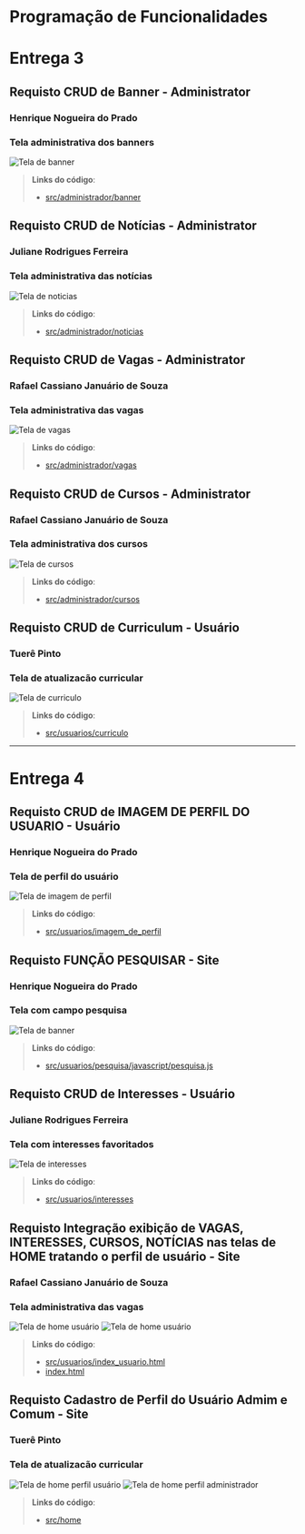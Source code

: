 # Programação de Funcionalidades

# Entrega 3 

## Requisto CRUD de Banner - Administrator
### Henrique Nogueira do Prado 
### Tela administrativa dos banners
![Tela de banner](img/tela_banner.png)
> **Links do código**:
> - [src/administrador/banner](https://github.com/ICEI-PUC-Minas-PMV-ADS/pmv-ads-2023-1-e1-proj-web-t5-nolayoff/tree/dev/src/administrador/banner)

## Requisto CRUD de Notícias - Administrator
### Juliane Rodrigues Ferreira
### Tela administrativa das notícias
![Tela de noticias](img/tela_noticias.png)
> **Links do código**:
> - [src/administrador/noticias](https://github.com/ICEI-PUC-Minas-PMV-ADS/pmv-ads-2023-1-e1-proj-web-t5-nolayoff/tree/dev/src/administrador/noticias)

## Requisto CRUD de Vagas - Administrator
### Rafael Cassiano Januário de Souza
### Tela administrativa das vagas
![Tela de vagas](img/tela_vagas.png)
> **Links do código**:
> - [src/administrador/vagas](https://github.com/ICEI-PUC-Minas-PMV-ADS/pmv-ads-2023-1-e1-proj-web-t5-nolayoff/tree/dev/src/administrador/vagas)

## Requisto CRUD de Cursos - Administrator
### Rafael Cassiano Januário de Souza
### Tela administrativa dos cursos
![Tela de cursos](img/tela_cursos.png)
> **Links do código**:
> - [src/administrador/cursos](https://github.com/ICEI-PUC-Minas-PMV-ADS/pmv-ads-2023-1-e1-proj-web-t5-nolayoff/tree/dev/src/administrador/cursos)

## Requisto CRUD de Curriculum - Usuário
### Tuerê Pinto
### Tela de atualizacão curricular
![Tela de curriculo](img/tela_curriculo.png)
> **Links do código**:
> - [src/usuarios/curriculo](https://github.com/ICEI-PUC-Minas-PMV-ADS/pmv-ads-2023-1-e1-proj-web-t5-nolayoff/tree/dev/src/usuarios/curriculo)

---

# Entrega 4
## Requisto CRUD de IMAGEM DE PERFIL DO USUARIO - Usuário
### Henrique Nogueira do Prado 
### Tela de perfil do usuário
![Tela de imagem de perfil](img/tela_imagem_perfil.png)
> **Links do código**:
> - [src/usuarios/imagem_de_perfil](https://github.com/ICEI-PUC-Minas-PMV-ADS/pmv-ads-2023-1-e1-proj-web-t5-nolayoff/tree/crud-imagensdeperfil/src/usuarios/imagem_de_perfil)

## Requisto FUNÇÃO PESQUISAR - Site
### Henrique Nogueira do Prado 
### Tela com campo pesquisa
![Tela de banner](img/tela_user_pesquisar.png)
> **Links do código**:
> - [src/usuarios/pesquisa/javascript/pesquisa.js](https://github.com/ICEI-PUC-Minas-PMV-ADS/pmv-ads-2023-1-e1-proj-web-t5-nolayoff/blob/crud-imagensdeperfil/src/usuarios/pesquisa/javascript/pesquisa.js)

## Requisto CRUD de Interesses - Usuário
### Juliane Rodrigues Ferreira
### Tela com interesses favoritados
![Tela de interesses](img/tela_interesses.jpeg)
> **Links do código**:
> - [src/usuarios/interesses](https://github.com/ICEI-PUC-Minas-PMV-ADS/pmv-ads-2023-1-e1-proj-web-t5-nolayoff/tree/dev/src/usuarios/interesses)

## Requisto Integração exibição de VAGAS, INTERESSES, CURSOS, NOTÍCIAS nas telas de HOME tratando o perfil de usuário - Site
### Rafael Cassiano Januário de Souza
### Tela administrativa das vagas
![Tela de home usuário](img/tela_user_read_1.png)
![Tela de home usuário](img/tela_user_read_2.png)
> **Links do código**:
> - [src/usuarios/index_usuario.html](https://github.com/ICEI-PUC-Minas-PMV-ADS/pmv-ads-2023-1-e1-proj-web-t5-nolayoff/blob/dev/src/usuarios/index_usuario.html)
> - [index.html](https://github.com/ICEI-PUC-Minas-PMV-ADS/pmv-ads-2023-1-e1-proj-web-t5-nolayoff/blob/dev/index.html)

## Requisto Cadastro de Perfil do Usuário Admim e Comum - Site
### Tuerê Pinto
### Tela de atualizacão curricular
![Tela de home perfil usuário](img/tela_perfil_user.png)
![Tela de home perfil administrador](img/tela_perfil_admin.png)
> **Links do código**:
> - [src/home](https://github.com/ICEI-PUC-Minas-PMV-ADS/pmv-ads-2023-1-e1-proj-web-t5-nolayoff/tree/dev/src/home)